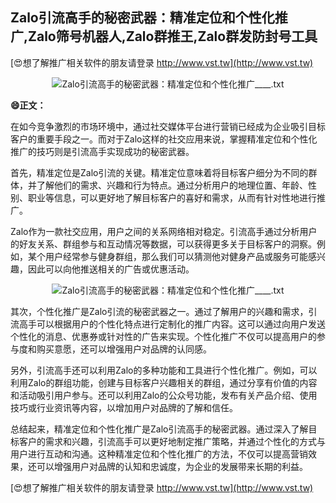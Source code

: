 ## **Zalo引流高手的秘密武器：精准定位和个性化推广,Zalo筛号机器人,Zalo群推王,Zalo群发防封号工具**

[😍想了解推广相关软件的朋友请登录 http://www.vst.tw](http://www.vst.tw)

 <center><img src="https://vst.tw/MP4/tuiguang/png/4.png" alt="Zalo引流高手的秘密武器：精准定位和个性化推广____.txt"></center>

**😄正文：**

在如今竞争激烈的市场环境中，通过社交媒体平台进行营销已经成为企业吸引目标客户的重要手段之一。而对于Zalo这样的社交应用来说，掌握精准定位和个性化推广的技巧则是引流高手实现成功的秘密武器。

首先，精准定位是Zalo引流的关键。精准定位意味着将目标客户细分为不同的群体，并了解他们的需求、兴趣和行为特点。通过分析用户的地理位置、年龄、性别、职业等信息，可以更好地了解目标客户的喜好和需求，从而有针对性地进行推广。

Zalo作为一款社交应用，用户之间的关系网络相对稳定。引流高手通过分析用户的好友关系、群组参与和互动情况等数据，可以获得更多关于目标客户的洞察。例如，某个用户经常参与健身群组，那么我们可以猜测他对健身产品或服务可能感兴趣，因此可以向他推送相关的广告或优惠活动。

 <center><img src="https://vst.tw/MP4/tuiguang/png/1.png" alt="Zalo引流高手的秘密武器：精准定位和个性化推广____.txt"></center>

其次，个性化推广是Zalo引流的秘密武器之一。通过了解用户的兴趣和需求，引流高手可以根据用户的个性化特点进行定制化的推广内容。这可以通过向用户发送个性化的消息、优惠券或针对性的广告来实现。个性化推广不仅可以提高用户的参与度和购买意愿，还可以增强用户对品牌的认同感。

另外，引流高手还可以利用Zalo的多种功能和工具进行个性化推广。例如，可以利用Zalo的群组功能，创建与目标客户兴趣相关的群组，通过分享有价值的内容和活动吸引用户参与。还可以利用Zalo的公众号功能，发布有关产品介绍、使用技巧或行业资讯等内容，以增加用户对品牌的了解和信任。

总结起来，精准定位和个性化推广是Zalo引流高手的秘密武器。通过深入了解目标客户的需求和兴趣，引流高手可以更好地制定推广策略，并通过个性化的方式与用户进行互动和沟通。这种精准定位和个性化推广的方法，不仅可以提高营销效果，还可以增强用户对品牌的认知和忠诚度，为企业的发展带来长期的利益。

[😍想了解推广相关软件的朋友请登录 http://www.vst.tw](http://www.vst.tw)



